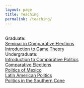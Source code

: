 ```yaml
---
layout: page
title: Teaching
permalink: /teaching/
---
```

<br>
Graduate:
<br>
<a href="http://fcantu.net/content/1.pages/3.teaching/SyllabusCE2016.pdf">Seminar in Comparative Elections</a>
<br>	
<a href="http://fcantu.net/content/1.pages/3.teaching/SyllabusGT2017.pdf">Introduction to Game Theory</a>
<br>	
Undergraduate:
<br>
<a href="http://fcantu.net/content/1.pages/3.teaching/SyllabusIntroCPfall2018.pdf">Introduction to Comparative Politics</a>
<br>	
<a href="http://fcantu.net/content/1.pages/3.teaching/UGelectionsFall2017.pdf">Comparative Elections</a>
<br>	
<a href="http://fcantu.net/content/1.pages/3.teaching/MexPolSpring2018.pdf">Politics of Mexico</a>
<br>	
<a href="http://fcantu.net/content/1.pages/3.teaching/SyllabusLApolitics2014.pdf">Latin American Politics</a> 
<br>		
<a href="http://fcantu.net/content/1.pages/3.teaching/SouthernCone.pdf">Politics in the Southern Cone</a>
